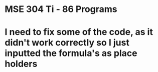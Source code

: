 # MSE 304 Ti - 86 Programs

# I need to fix some of the code, as it didn't work correctly so I just inputted the formula's as place holders
